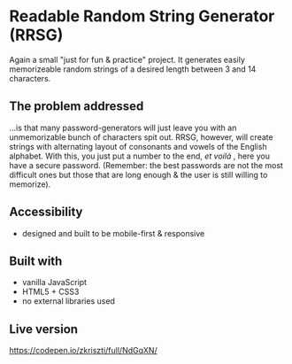 # Readable Random String Generator (RRSG)

Again a small "just for fun & practice" project. It generates easily memorizeable random strings of a desired length between 3 and 14 characters.

## The problem addressed

...is that many password-generators will just leave you with an unmemorizable bunch of characters spit out. RRSG, however, will create strings with alternating layout of consonants and vowels of the English alphabet. With this, you just put a number to the end, _et voilá_ , here you have a secure password. (Remember: the best passwords are not the most difficult ones but those that are long enough & the user is still willing to memorize). 

## Accessibility

 - designed and built to be mobile-first & responsive

## Built with

  - vanilla JavaScript
  - HTML5 + CSS3 
  - no external libraries used

## Live version

https://codepen.io/zkriszti/full/NdGqXN/





